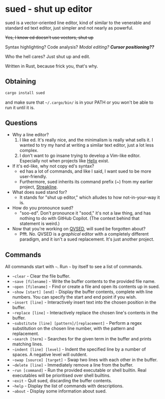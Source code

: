 # sued - shut up editor

sued is a vector-oriented line editor, kind of similar to the venerable and standard ed text editor, just simpler and not nearly as powerful.

~~Yes, I know ed doesn't use vectors, shut up~~

Syntax highlighting? Code analysis? *Modal editing?* ***Cursor positioning??***

Who the hell cares? Just shut up and edit.

Written in Rust, because frick you, that's why.

## Obtaining

```bash
cargo install sued
```

and make sure that `~/.cargo/bin/` is in your PATH or you won't be able to run it until it is.

## Questions

+ Why a line editor?
    1. I like ed. It's really nice, and the minimalism is really what sells it.
       I wanted to try my hand at writing a similar text editor, just a lot less
       complex.
    2. I don't want to go insane trying to develop a Vim-like editor. Especially
       not when projects like [Helix](https://github.com/helix-editor/helix)
       exist.
+ If it's ed-like, why not copy ed's syntax?
  + ed has a lot of commands, and like I said, I want sued to be more user-friendly.
  + Furthermore, sued inherits its command prefix (~) from my earlier project,
    [Streakline](https://github.com/That1M8Head/Streakline).
+ What does sued stand for?
  + It stands for "shut up editor," which alludes to how not-in-your-way it is.
+ How do you pronounce sued?
  + "soo-ed". Don't pronounce it "sood," it's not a law thing, and has nothing
    to do with GitHub Copilot. (The context behind that statement is weird.)
+ Now that you're working on [QVSED](https://github.com/That1M8Head/QVSED),
  will sued be forgotten about?
  + Pfft. No. QVSED is a *graphical* editor with a completely different paradigm,
    and it isn't a sued replacement. It's just another project.

## Commands

All commands start with `~`. Run `~` by itself to see a list of commands.

+ `~clear` - Clear the file buffer.
+ `~save [filename]` - Write the buffer contents to the provided file name.
+ `~open [filename]` - Find or create a file and open its contents up in sued.
+ `~show [start] [end]` - Display the buffer contents, complete with line numbers. You can specify the start and end point if you wish.
+ `~insert [line]` - Interactively insert text into the chosen position in the buffer.
+ `~replace [line]` - Interactively replace the chosen line's contents in the buffer.
+ `~substitute [line] [pattern]/[replacement]` - Perform a regex substitution on the chosen line number, with the pattern and replacement.
+ `~search [term]` - Searches for the given term in the buffer and prints matching lines.
+ `~indent [line] [level]` - Indent the specified line by a number of spaces. A negative level will outdent.
+ `~swap [source] [target]` - Swap two lines with each other in the buffer.
+ `~delete [line]` - Immediately remove a line from the buffer.
+ `~run [command]` - Run the provided executable or shell builtin. Real executables will be prioritised over shell builtins.
+ `~exit` - Quit sued, discarding the buffer contents.
+ `~help` - Display the list of commands with descriptions.
+ `~about` - Display some information about sued.
